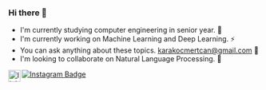 ### Hi there 👋
- I'm currently studying computer engineering in senior year. 🔭 
- I'm currently working on Machine Learning and Deep Learning. ⚡
- You can ask anything about these topics. karakocmertcan@gmail.com 💬
- I'm looking to collaborate on Natural Language Processing. 👯

[![Instagram Badge](https://img.shields.io/badge/-Instagram-C13584?style=flat-quare&labelColor=C13584&logo=instagram&logoColor=white&link=link)](https://instagram.com/mkqberry)
[<img align="left" alt="linkedin | LinkedIn" width="24px" src="https://raw.githubusercontent.com/peterthehan/peterthehan/master/assets/linkedin.svg" />](https://www.linkedin.com/in/didemkis/)
